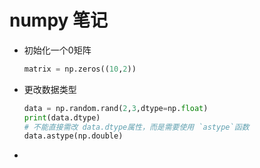 # numpy 笔记

- 初始化一个0矩阵

  ```python
  matrix = np.zeros((10,2))
  ```

- 更改数据类型

  ```python
  data = np.random.rand(2,3,dtype=np.float)
  print(data.dtype)
  # 不能直接需改 data.dtype属性，而是需要使用 `astype`函数
  data.astype(np.double)
  ```

- 

